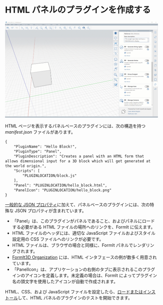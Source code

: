 # HTML パネルのプラグインを作成する

![](<../../../.gitbook/assets/PANEL BASED PLUGIN.gif>)

HTML ページを表示するパネルベースのプラグインには、次の構造を持つ _manifest.json_ ファイルがあります。

```
{
    "PluginName": "Hello Block!",
    "PluginType": "Panel",
    "PluginDescription": "Creates a panel with an HTML form that allows dimensional input for a 3D block which will get generated at the world origin.",
    "Scripts": [
        "PLUGINLOCATION/block.js"
    ],
    "Panel": "PLUGINLOCATION/hello_block.html",
    "PanelIcon": "PLUGINLOCATION/hello_block.png"
}               
```

[一般的な JSON プロパティ](../advanced-development/general-plugin-setup-in-the-manifest.md)に加えて、パネルベースのプラグインには、次の特殊な JSON プロパティが含まれています。

* 「Panel」は、このプラグインがパネルであること、およびパネルにロードする必要がある HTML ファイルの場所へのリンクを、FormIt に伝えます。
* HTML ファイルのヘッダには、適切な JavaScript ファイルおよびスタイル設定用の CSS ファイルへのリンクが必要です。
* HTML ファイルは、ブラウザの場合と同様に、FormIt パネルでレンダリングされます。
* [FormIt3D Organization](https://github.com/FormIt3D/) には、HTML インタフェースの例が数多く用意されています。
* 「PanelIcon」は、アプリケーションの右側のタブに表示されるこのプラグインのアイコンを定義します。未定義の場合は、FormIt によってプラグイン名の頭文字を使用したアイコンが自動で作成されます。

HTML、CSS、および JavaScript ファイルを設定したら、[ロードまたはインストール](../advanced-development/setting-up-formit-for-development.md#load-vs.-install)して、HTML パネルのプラグインのテストを開始できます。
